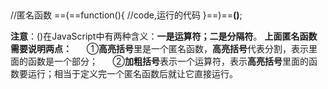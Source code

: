 ##

>
//匿名函数
==(==function(){
//code,运行的代码
}==)==**()**;

**注意**：()在JavaScript中有两种含义：**一是运算符；二是分隔符**。
**上面匿名函数需要说明两点：**
     ①**高亮括号**里是一个匿名函数，**高亮括号**代表分割，表示里面的函数是一个部分；
     ②**加粗括号**表示一个运算符，表示**高亮括号**里面的函数要运行；相当于定义完一个匿名函数后就让它直接运行。

